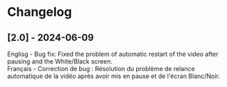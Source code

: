 # Changelog

## [2.0] - 2024-06-09
Englisg  - Bug fix: Fixed the problem of automatic restart of the video after pausing and the White/Black screen.<br>
Français - Correction de bug : Résolution du problème de relance automatique de la vidéo après avoir mis en pause et de l'écran Blanc/Noir.
